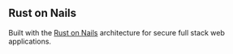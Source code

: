 ## Rust on Nails

Built with the [Rust on Nails](https://rust-on-nails.com/) architecture for secure full stack web applications.